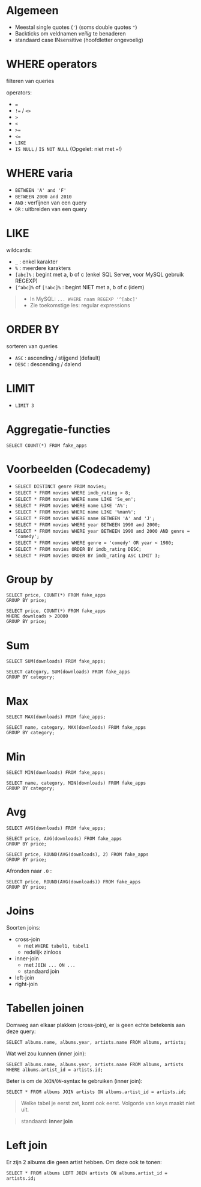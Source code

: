 # Algemeen

- Meestal single quotes (`'`) (soms double quotes `"`)
- Backticks om veldnamen *veilig* te benaderen
- standaard case INsensitive (hoofdletter ongevoelig)

# WHERE operators

filteren van queries

operators:

- `=`
- `!=` / `<>`
- `>`
- `<`
- `>=`
- `<=`
- `LIKE`
- `IS NULL` / `IS NOT NULL` (Opgelet: niet met `=`!)

# WHERE varia

- `BETWEEN 'A' and 'F'`
- `BETWEEN 2000 and 2010`
- `AND` : verfijnen van een query
- `OR` : uitbreiden van een query


# LIKE

wildcards:

- `_` : enkel karakter
- `%` : meerdere karakters
- `[abc]%` : begint met a, b of c (enkel SQL Server, voor MySQL gebruik REGEXP)
- `[^abc]%` of `[!abc]%` : begint NIET met a, b of c (idem)

> - In MySQL: `... WHERE naam REGEXP '^[abc]'`
> - Zie toekomstige les: regular expressions

# ORDER BY

sorteren van queries

- `ASC` : ascending / stijgend (default)
- `DESC` : descending / dalend

# LIMIT

- `LIMIT 3`

# Aggregatie-functies

```
SELECT COUNT(*) FROM fake_apps
```

# Voorbeelden (Codecademy)

- `SELECT DISTINCT genre FROM movies;`
- `SELECT * FROM movies WHERE imdb_rating > 8;`
- `SELECT * FROM movies WHERE name LIKE 'Se_en';`
- `SELECT * FROM movies WHERE name LIKE 'A%';`
- `SELECT * FROM movies WHERE name LIKE '%man%';`
- `SELECT * FROM movies WHERE name BETWEEN 'A' and 'J';`
- `SELECT * FROM movies WHERE year BETWEEN 1990 and 2000;`
- `SELECT * FROM movies WHERE year BETWEEN 1990 and 2000 AND genre = 'comedy';`
- `SELECT * FROM movies WHERE genre = 'comedy' OR year < 1980;`
- `SELECT * FROM movies ORDER BY imdb_rating DESC;`
- `SELECT * FROM movies ORDER BY imdb_rating ASC LIMIT 3;`




# Group by

```
SELECT price, COUNT(*) FROM fake_apps
GROUP BY price;
```

```
SELECT price, COUNT(*) FROM fake_apps
WHERE downloads > 20000
GROUP BY price;
```

# Sum

```
SELECT SUM(downloads) FROM fake_apps;
```

```
SELECT category, SUM(downloads) FROM fake_apps
GROUP BY category;
```

# Max

```
SELECT MAX(downloads) FROM fake_apps;
```

```
SELECT name, category, MAX(downloads) FROM fake_apps
GROUP BY category;
```

# Min

```
SELECT MIN(downloads) FROM fake_apps;
```

```
SELECT name, category, MIN(downloads) FROM fake_apps
GROUP BY category;
```

# Avg

```
SELECT AVG(downloads) FROM fake_apps;
```

```
SELECT price, AVG(downloads) FROM fake_apps
GROUP BY price;
```

```
SELECT price, ROUND(AVG(downloads), 2) FROM fake_apps
GROUP BY price;
```

Afronden naar `.0` :

```
SELECT price, ROUND(AVG(downloads)) FROM fake_apps
GROUP BY price;
```

# Joins

Soorten joins:

- cross-join
	- met `WHERE tabel1, tabel1`
	- redelijk zinloos
- inner-join
	- met `JOIN ... ON ...`
	- standaard join
- left-join
- right-join

# Tabellen joinen

Domweg aan elkaar plakken (cross-join),
er is geen echte betekenis aan deze query:

```
SELECT albums.name, albums.year, artists.name FROM albums, artists;
```

Wat wel zou kunnen (inner join):

```
SELECT albums.name, albums.year, artists.name FROM albums, artists WHERE albums.artist_id = artists.id;
```

Beter is om de `JOIN`/`ON`-syntax te gebruiken (inner join):

```
SELECT * FROM albums JOIN artists ON albums.artist_id = artists.id;
```

> Welke tabel je eerst zet, komt ook eerst.
> Volgorde van keys maakt niet uit.

> standaard: **inner join**

# Left join

Er zijn 2 albums die geen artist hebben.
Om deze ook te tonen:

```
SELECT * FROM albums LEFT JOIN artists ON albums.artist_id = artists.id;
```
